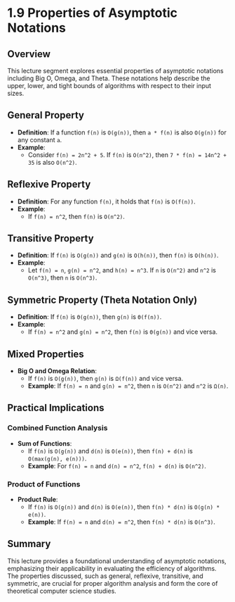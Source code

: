 # 1.9 Properties of Asymptotic Notations

## Overview

This lecture segment explores essential properties of asymptotic notations including Big O, Omega, and Theta. These notations help describe the upper, lower, and tight bounds of algorithms with respect to their input sizes.

## General Property

- **Definition**: If a function `f(n)` is `O(g(n))`, then `a * f(n)` is also `O(g(n))` for any constant `a`.
- **Example**:
  - Consider `f(n) = 2n^2 + 5`. If `f(n)` is `O(n^2)`, then `7 * f(n) = 14n^2 + 35` is also `O(n^2)`.

## Reflexive Property

- **Definition**: For any function `f(n)`, it holds that `f(n)` is `O(f(n))`.
- **Example**:
  - If `f(n) = n^2`, then `f(n)` is `O(n^2)`.
  
## Transitive Property

- **Definition**: If `f(n)` is `O(g(n))` and `g(n)` is `O(h(n))`, then `f(n)` is `O(h(n))`.
- **Example**:
  - Let `f(n) = n`, `g(n) = n^2`, and `h(n) = n^3`. If `n` is `O(n^2)` and `n^2` is `O(n^3)`, then `n` is `O(n^3)`.

## Symmetric Property (Theta Notation Only)

- **Definition**: If `f(n)` is `Θ(g(n))`, then `g(n)` is `Θ(f(n))`.
- **Example**:
  - If `f(n) = n^2` and `g(n) = n^2`, then `f(n)` is `Θ(g(n))` and vice versa.

## Mixed Properties

- **Big O and Omega Relation**:
  - If `f(n)` is `O(g(n))`, then `g(n)` is `Ω(f(n))` and vice versa.
  - **Example**: If `f(n) = n` and `g(n) = n^2`, then `n` is `O(n^2)` and `n^2` is `Ω(n)`.

## Practical Implications

### Combined Function Analysis

- **Sum of Functions**:
  - If `f(n)` is `O(g(n))` and `d(n)` is `O(e(n))`, then `f(n) + d(n)` is `O(max(g(n), e(n)))`.
  - **Example**: For `f(n) = n` and `d(n) = n^2`, `f(n) + d(n)` is `O(n^2)`.

### Product of Functions

- **Product Rule**:
  - If `f(n)` is `O(g(n))` and `d(n)` is `O(e(n))`, then `f(n) * d(n)` is `O(g(n) * e(n))`.
  - **Example**: If `f(n) = n` and `d(n) = n^2`, then `f(n) * d(n)` is `O(n^3)`.

## Summary

This lecture provides a foundational understanding of asymptotic notations, emphasizing their applicability in evaluating the efficiency of algorithms. The properties discussed, such as general, reflexive, transitive, and symmetric, are crucial for proper algorithm analysis and form the core of theoretical computer science studies.
